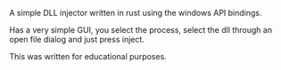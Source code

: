 A simple DLL injector written in rust using the windows API bindings.

Has a very simple GUI, you select the process, select the dll through an open file dialog and just press inject.

This was written for educational purposes. 

